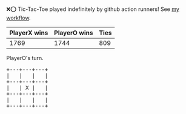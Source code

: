 :x::o: Tic-Tac-Toe played indefinitely by github action runners! See [my workflow](.github/workflows/play.yaml).

|PlayerX wins|PlayerO wins|Ties|
|-|-|-|
|1769|1744|809|

PlayerO's turn.

<pre>
+---+---+---+
|   |   |   |
+---+---+---+
|   | X |   |
+---+---+---+
|   |   |   |
+---+---+---+
</pre>